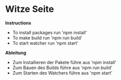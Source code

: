 # Witze Seite

**Instructions**

- To install packages run 'npm install'
- To make build run 'npm run build'
- To start watcher run 'npm start'

**Ableitung**

- Zum Installieren der Pakete führe aus 'npm install'
- Zum Bauen des Builds führe aus 'npm run build'
- Zum Starten des Watchers führe aus 'npm start'
